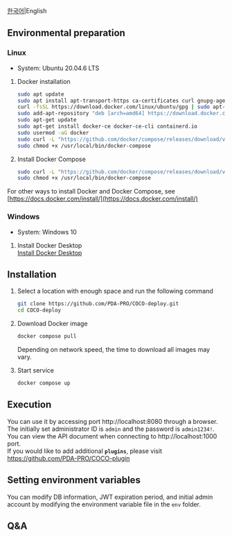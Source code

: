 
[한국어](https://github.com/PDA-PRO/COCO-deploy/blob/main/README.md)|English

## Environmental preparation

### Linux
+ System: Ubuntu 20.04.6 LTS

1. Docker installation

    ```bash
    sudo apt update
    sudo apt install apt-transport-https ca-certificates curl gnupg-agent software-properties-common
    curl -fsSL https://download.docker.com/linux/ubuntu/gpg | sudo apt-key add -
    sudo add-apt-repository "deb [arch=amd64] https://download.docker.com/linux/ubuntu $(lsb_release -cs) stable"
    sudo apt-get update
    sudo apt-get install docker-ce docker-ce-cli containerd.io
    sudo usermod -aG docker
    sudo curl -L "https://github.com/docker/compose/releases/download/v2.5.0/docker-compose-$(uname -s)-$(uname -m)" -o /usr/local/bin/docker-compose
    sudo chmod +x /usr/local/bin/docker-compose
    ```

2. Install Docker Compose

    ```bash
    sudo curl -L "https://github.com/docker/compose/releases/download/v2.5.0/docker-compose-$(uname -s)-$(uname -m)" -o /usr/local/bin/docker-compose
    sudo chmod +x /usr/local/bin/docker-compose
    ```

  For other ways to install Docker and Docker Compose, see [https://docs.docker.com/install/](https://docs.docker.com/install/)

### Windows
+ System: Windows 10

1. Install Docker Desktop  
  [Install Docker Desktop](https://docs.docker.com/desktop/install/windows-install/)


## Installation

1. Select a location with enough space and run the following command

    ```bash
    git clone https://github.com/PDA-PRO/COCO-deploy.git
    cd COCO-deploy
    ```

3. Download Docker image

    ```bash
    docker compose pull
    ```
    
    Depending on network speed, the time to download all images may vary.
   
2. Start service

    ```bash
    docker compose up
    ```
    
## Execution
You can use it by accessing port http://localhost:8080 through a browser.  
The initially set administrator ID is `admin` and the password is `admin1234!`.  
You can view the API document when connecting to http://localhost:1000 port.  
If you would like to add additional **`plugins`**, please visit https://github.com/PDA-PRO/COCO-plugin

## Setting environment variables
You can modify DB information, JWT expiration period, and initial admin account by modifying the environment variable file in the `env` folder.

## Q&A
